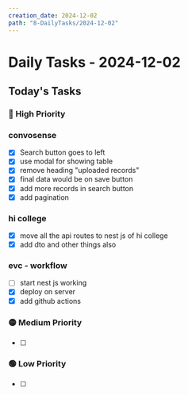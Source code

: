 ```yaml
---
creation_date: 2024-12-02
path: "8-DailyTasks/2024-12-02"
---
```

# Daily Tasks - 2024-12-02

## Today's Tasks
### 🔴 High Priority
### convosense
- [x] Search button goes to left 
- [x] use modal for showing table
- [x] remove heading "uploaded records"
- [x] final data would be on save button 
- [x] add more records in search button 
- [x] add pagination

### hi college 
 - [x] move all the api routes to nest js of hi college 
 - [x] add dto and other things also 

### evc - workflow
- [ ] start nest js working 
- [x] deploy on server 
- [x] add github actions
### 🟡 Medium Priority
- [ ] 

### 🟢 Low Priority
- [ ] 

